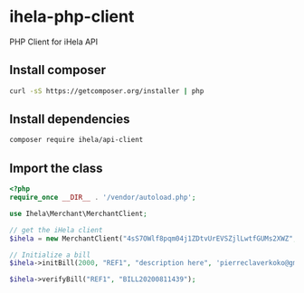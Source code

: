 # ihela-php-client

PHP Client for iHela API

## Install composer

```sh
curl -sS https://getcomposer.org/installer | php
```

## Install dependencies

```sh
composer require ihela/api-client
```

## Import the class

```php
<?php 
require_once __DIR__ . '/vendor/autoload.php';

use Ihela\Merchant\MerchantClient;

// get the iHela client
$ihela = new MerchantClient("4sS7OWlf8pqm04j1ZDtvUrEVSZjlLwtfGUMs2XWZ", "HN7osYwSJuEOO4MEth6iNlBS8oHm7LBhC8fejkZkqDJUrvVQodKtO55bMr845kmplSlfK3nxFcEk2ryiXzs1UW1YfVP5Ed6Yw0RR6QmnwsQ7iNJfzTgeehZ2XM9mmhC3")

// Initialize a bill
$ihela->initBill(2000, "REF1", "description here", 'pierreclaverkoko@gmail.com');

$ihela->verifyBill("REF1", "BILL20200811439");
```